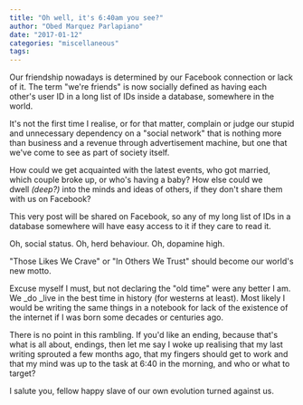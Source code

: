```yaml
---
title: "Oh well, it's 6:40am you see?"
author: "Obed Marquez Parlapiano"
date: "2017-01-12"
categories: "miscellaneous"
tags:
---
```


Our friendship nowadays is determined by our Facebook connection or lack of it. The term "we're friends" is now socially defined as having each other's user ID in a long list of IDs inside a database, somewhere in the world.

It's not the first time I realise, or for that matter, complain or judge our stupid and unnecessary dependency on a "social network" that is nothing more than business and a revenue through advertisement machine, but one that we've come to see as part of society itself.

How could we get acquainted with the latest events, who got married, which couple broke up, or who's having a baby? How else could we dwell _(deep?)_ into the minds and ideas of others, if they don't share them with us on Facebook?

This very post will be shared on Facebook, so any of my long list of IDs in a database somewhere will have easy access to it if they care to read it.

Oh, social status. Oh, herd behaviour. Oh, dopamine high.

"Those Likes We Crave" or "In Others We Trust" should become our world's new motto.

Excuse myself I must, but not declaring the "old time" were any better I am. We _do _live in the best time in history (for westerns at least). Most likely I would be writing the same things in a notebook for lack of the existence of the internet if I was born some decades or centuries ago.

There is no point in this rambling. If you'd like an ending, because that's what is all about, endings, then let me say I woke up realising that my last writing sprouted a few months ago, that my fingers should get to work and that my mind was up to the task at 6:40 in the morning, and who or what to target?

I salute you, fellow happy slave of our own evolution turned against us.
